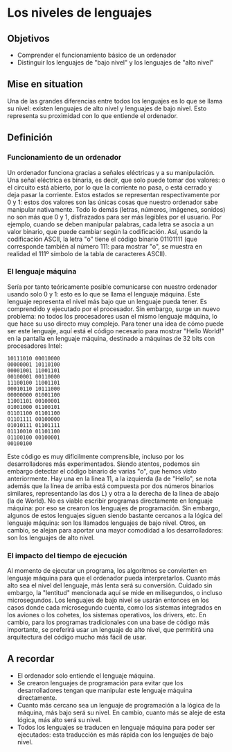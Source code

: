# Los niveles de lenguajes

## Objetivos

- Comprender el funcionamiento básico de un ordenador
- Distinguir los lenguajes de "bajo nivel" y los lenguajes de "alto nivel"

## Mise en situation

Una de las grandes diferencias entre todos los lenguajes es lo que se llama su nivel: existen lenguajes de alto nivel y lenguajes de bajo nivel. Esto representa su proximidad con lo que entiende el ordenador.

## Definición

### Funcionamiento de un ordenador

Un ordenador funciona gracias a señales eléctricas y a su manipulación. Una señal eléctrica es binaria, es decir, que solo puede tomar dos valores: o el circuito está abierto, por lo que la corriente no pasa, o está cerrado y deja pasar la corriente. Estos estados se representan respectivamente por 0 y 1: estos dos valores son las únicas cosas que nuestro ordenador sabe manipular nativamente. Todo lo demás (letras, números, imágenes, sonidos) no son más que 0 y 1, disfrazados para ser más legibles por el usuario. Por ejemplo, cuando se deben manipular palabras, cada letra se asocia a un valor binario, que puede cambiar según la codificación. Así, usando la codificación ASCII, la letra "o" tiene el código binario 01101111 (que corresponde también al número 111: para mostrar "o", se muestra en realidad el 111º símbolo de la tabla de caracteres ASCII).

### El lenguaje máquina

Sería por tanto teóricamente posible comunicarse con nuestro ordenador usando solo 0 y 1: esto es lo que se llama el lenguaje máquina. Este lenguaje representa el nivel más bajo que un lenguaje pueda tener. Es comprendido y ejecutado por el procesador. Sin embargo, surge un nuevo problema: no todos los procesadores usan el mismo lenguaje máquina, lo que hace su uso directo muy complejo. Para tener una idea de cómo puede ser este lenguaje, aquí está el código necesario para mostrar "Hello World!" en la pantalla en lenguaje máquina, destinado a máquinas de 32 bits con procesadores Intel:

```text
10111010 00010000
00000001 10110100
00001001 11001101
00100001 00110000
11100100 11001101
00010110 10111000
00000000 01001100
11001101 00100001
01001000 01100101
01101100 01101100
01101111 00100000
01010111 01101111
01110010 01101100
01100100 00100001
00100100
```

Este código es muy difícilmente comprensible, incluso por los desarrolladores más experimentados. Siendo atentos, podemos sin embargo detectar el código binario de varias "o", que hemos visto anteriormente. Hay una en la línea 11, a la izquierda (la de "Hello", se nota además que la línea de arriba está compuesta por dos números binarios similares, representando las dos L) y otra a la derecha de la línea de abajo (la de World). No es viable escribir programas directamente en lenguaje máquina: por eso se crearon los lenguajes de programación. Sin embargo, algunos de estos lenguajes siguen siendo bastante cercanos a la lógica del lenguaje máquina: son los llamados lenguajes de bajo nivel. Otros, en cambio, se alejan para aportar una mayor comodidad a los desarrolladores: son los lenguajes de alto nivel.

### El impacto del tiempo de ejecución

Al momento de ejecutar un programa, los algoritmos se convierten en lenguaje máquina para que el ordenador pueda interpretarlos. Cuanto más alto sea el nivel del lenguaje, más lenta será su conversión. Cuidado sin embargo, la "lentitud" mencionada aquí se mide en milisegundos, o incluso microsegundos. Los lenguajes de bajo nivel se usarán entonces en los casos donde cada microsegundo cuenta, como los sistemas integrados en los aviones o los cohetes, los sistemas operativos, los drivers, etc. En cambio, para los programas tradicionales con una base de código más importante, se preferirá usar un lenguaje de alto nivel, que permitirá una arquitectura del código mucho más fácil de usar.

## A recordar

- El ordenador solo entiende el lenguaje máquina.
- Se crearon lenguajes de programación para evitar que los desarrolladores tengan que manipular este lenguaje máquina directamente.
- Cuanto más cercano sea un lenguaje de programación a la lógica de la máquina, más bajo será su nivel. En cambio, cuanto más se aleje de esta lógica, más alto será su nivel.
- Todos los lenguajes se traducen en lenguaje máquina para poder ser ejecutados: esta traducción es más rápida con los lenguajes de bajo nivel.